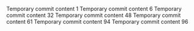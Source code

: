 Temporary commit content 1
Temporary commit content 6
Temporary commit content 32
Temporary commit content 48
Temporary commit content 61
Temporary commit content 94
Temporary commit content 96
